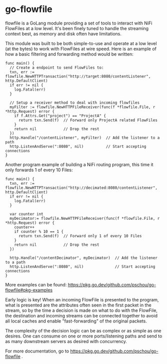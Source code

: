 # go-flowfile

flowfile is a GoLang module providing a set of tools to interact with NiFi
FlowFiles at a low level.  It's been finely tuned to handle the streaming
context best, as memory and disk often have limitations.

This module was built to be both simple-to-use and operate at a low level (at
the bytes) to work with FlowFiles at wire speed.  Here is an example of how a basic
filtering and forwarding method would be written:

```golang
func main() {
  // Create a endpoint to send FlowFiles to:
  txn, err := flowfile.NewHTTPTransaction("http://target:8080/contentListener", http.DefaultClient)
  if err != nil {
    log.Fatal(err)
  }

  // Setup a receiver method to deal with incoming flowfiles
  myFilter := flowfile.NewHTTPFileReceiver(func(f *flowfile.File, r *http.Request) error {
    if f.Attrs.Get("project") == "ProjectA" {
      return txn.Send(f)  // Forward only ProjectA related FlowFiles
    }
    return nil            // Drop the rest
  })
  http.Handle("/contentListener", myFilter)  // Add the listener to a path
  http.ListenAndServe(":8080", nil)          // Start accepting connections
}
```

Another program example of building a NiFi routing program, this time it only
forwards 1 of every 10 Files:

```golang
func main() {
  txn, err := flowfile.NewHTTPTransaction("http://decimated:8080/contentListener", http.DefaultClient)
  if err != nil {
    log.Fatal(err)
  }

  var counter int
  myDecimator:= flowfile.NewHTTPFileReceiver(func(f *flowfile.File, r *http.Request) error {
    counter++
    if counter % 10 == 1 {
      return txn.Send(f)  // Forward only 1 of every 10 Files
    }
    return nil            // Drop the rest
  })

  http.Handle("/contentDecimator", myDecimator)  // Add the listener to a path
  http.ListenAndServe(":8080", nil)              // Start accepting connections
}
```

More examples can be found: https://pkg.go.dev/github.com/pschou/go-flowfile#pkg-examples

Early logic is key!  When an incoming FlowFile is presented to the program,
what is presented are the attributes often seen in the first packet in the
stream, so by the time a decision is made on what to do with the FlowFile,
the destination and incoming streams can be connected together to avoid all
local caches and enable "fast-forwarding" of the original packets.

The complexity of the decision logic can be as complex or as simple as one
desires.  One can consume on one or more ports/listening paths and send to as
many downstream servers as desired with concurrency.

For more documentation, go to https://pkg.go.dev/github.com/pschou/go-flowfile .
